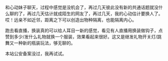 
和心动妹子聊天，过程中感觉是没机会了，再过几天彼此没有新的共通话题就没什么聊的了，再过几天估计就成陌生的网友了，再过几天，我的心动估计要换人了。哎！远亲不如近邻，距离之下可以创造出物种隔离，也能隔离内心。

跑去看直播，换装真的可以给人耳目一新的感觉，看见有人直播用换装做钩子，点赞到多少/发什么礼物就换一个服装，效果看起来很好。这又是继发礼物开关灯/跳舞又一种新的瓶装玩法，够无聊的。

本站公安备案没过，我再试试。